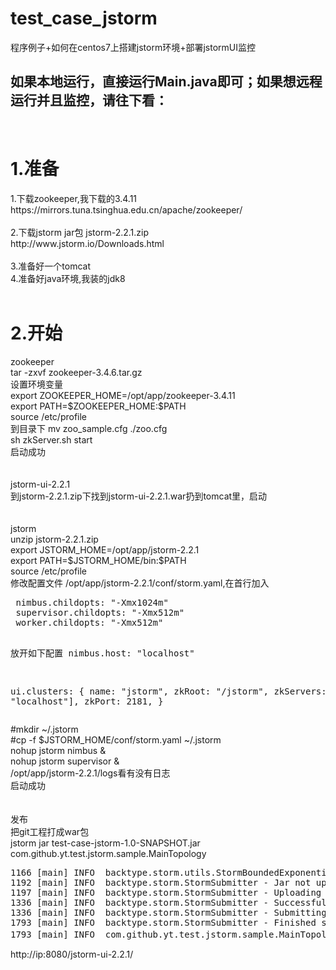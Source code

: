 # test_case_jstorm
程序例子+如何在centos7上搭建jstorm环境+部署jstormUI监控

<h2>如果本地运行，直接运行Main.java即可；如果想远程运行并且监控，请往下看：</h2>
</br>
<h1>1.准备</h1>
1.下载zookeeper,我下载的3.4.11</br>
https://mirrors.tuna.tsinghua.edu.cn/apache/zookeeper/</br>
</br>
2.下载jstorm jar包 jstorm-2.2.1.zip</br>
http://www.jstorm.io/Downloads.html</br>
</br>
3.准备好一个tomcat</br>
4.准备好java环境,我装的jdk8</br>
</br>
<h1>2.开始</h1>
zookeeper</br>
tar -zxvf zookeeper-3.4.6.tar.gz  </br>
设置环境变量 </br>
export ZOOKEEPER_HOME=/opt/app/zookeeper-3.4.11   </br>
export PATH=$ZOOKEEPER_HOME:$PATH </br>
source /etc/profile</br>
到目录下 mv zoo_sample.cfg ./zoo.cfg </br>
sh zkServer.sh start</br>
启动成功</br>
</br>
</br>
jstorm-ui-2.2.1</br>
到jstorm-2.2.1.zip下找到jstorm-ui-2.2.1.war扔到tomcat里，启动</br>
</br>
</br>
jstorm</br>
unzip jstorm-2.2.1.zip</br>
export JSTORM_HOME=/opt/app/jstorm-2.2.1</br>
export PATH=$JSTORM_HOME/bin:$PATH</br>
source /etc/profile</br>
修改配置文件 /opt/app/jstorm-2.2.1/conf/storm.yaml,在首行加入</br>
<pre>
 nimbus.childopts: "-Xmx1024m"
 supervisor.childopts: "-Xmx512m"
 worker.childopts: "-Xmx512m"

放开如下配置
nimbus.host: "localhost"
 
ui.clusters:
    {
       name: "jstorm",
       zkRoot: "/jstorm",
       zkServers:
           [ "localhost"],
       zkPort: 2181,
     }
</pre>


#mkdir ~/.jstorm  </br>
#cp -f $JSTORM_HOME/conf/storm.yaml ~/.jstorm</br>
nohup jstorm nimbus &  </br>
nohup jstorm supervisor & </br>
/opt/app/jstorm-2.2.1/logs看有没有日志</br>
启动成功</br>
</br>
</br>
发布</br>
把git工程打成war包</br>
jstorm jar test-case-jstorm-1.0-SNAPSHOT.jar com.github.yt.test.jstorm.sample.MainTopology</br>

<pre>
1166 [main] INFO  backtype.storm.utils.StormBoundedExponentialBackoffRetry - The baseSleepTimeMs [2000] the maxSleepTimeMs [60000] the maxRetries [5]
1192 [main] INFO  backtype.storm.StormSubmitter - Jar not uploaded to master yet. Submitting jar...
1197 [main] INFO  backtype.storm.StormSubmitter - Uploading topology jar jstorm-core-2.2.1.jar to assigned location: /opt/app/jstorm-2.2.1/data/nimbus/inbox/6b8f633e-9275-44a9-8c2d-e4d6313fd47a/stormjar-6b8f633e-9275-44a9-8c2d-e4d6313fd47a.jar
1336 [main] INFO  backtype.storm.StormSubmitter - Successfully uploaded topology jar to assigned location: /opt/app/jstorm-2.2.1/data/nimbus/inbox/6b8f633e-9275-44a9-8c2d-e4d6313fd47a/stormjar-6b8f633e-9275-44a9-8c2d-e4d6313fd47a.jar
1336 [main] INFO  backtype.storm.StormSubmitter - Submitting topology limiao_test in distributed mode with conf {"user.defined.logback.conf":"logback.xml","topology.debug":true,"exclude.jars":"","user.group":null,"topology.max.spout.pending":1,"user.name":null,"user.password":null}
1793 [main] INFO  backtype.storm.StormSubmitter - Finished submitting topology: limiao_test
1793 [main] INFO  com.github.yt.test.jstorm.sample.MainTopology - 远程模式启动... ...
</pre>
http://ip:8080/jstorm-ui-2.2.1/</br>



